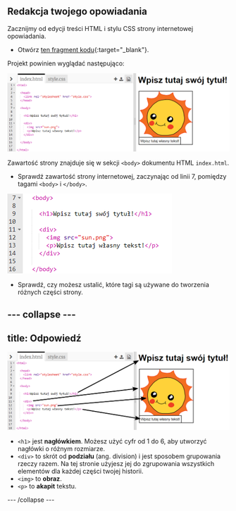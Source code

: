 ## Redakcja twojego opowiadania

Zacznijmy od edycji treści HTML i stylu CSS strony internetowej opowiadania.

+ Otwórz [ten fragment kodu](http://jumpto.cc/web-story){:target="_blank"}.

Projekt powinien wyglądać następująco:

![zrzut ekranu](images/story-starter.png)

Zawartość strony znajduje się w sekcji `<body>` dokumentu HTML ` index.html `.

+ Sprawdź zawartość strony internetowej, zaczynając od linii 7, pomiędzy tagami `<body>` i `</body>`.

![zrzut ekranu](images/story-html.png)

+ Sprawdź, czy możesz ustalić, które tagi są używane do tworzenia różnych części strony.

## \--- collapse \---

## title: Odpowiedź

![zrzut ekranu](images/story-elements.png)

+ `<h1>` jest **nagłówkiem**. Możesz użyć cyfr od 1 do 6, aby utworzyć nagłówki o różnym rozmiarze.
+ `<div>` to skrót od **podziału** (ang. division) i jest sposobem grupowania rzeczy razem. Na tej stronie użyjesz jej do zgrupowania wszystkich elementów dla każdej części twojej historii.
+ `<img>` to **obraz**.
+ `<p>` to **akapit** tekstu.

\--- /collapse \---